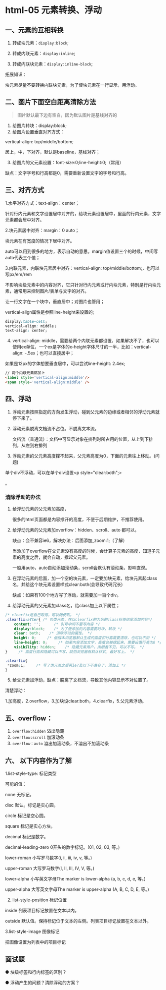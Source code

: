 # html-05 元素转换、浮动
## 一、元素的互相转换
1. 转成块元素：`display:block`;

2. 转成内联元素：`display:inline`;

3. 转成内联块元素：`display:inline-block`;


拓展知识：

块元素尽量不要转换内联块元素，为了使块元素在一行显示，用浮动。




## 二、图片下面空白距离清除方法
> 图片默认最下边有空白，因为默认图片是基线对齐的

1. 给图片转块：display:block;
2. 给图片设置垂直对齐方式：

vertical-align: top/middle/bottom;

居上，中，下对齐，默认是baseline，基线对齐；

3. 给图片的父元素设置：font-size:0;line-height:0;（常用）

缺点：文字字号和行高都是0，需要重新设置文字的字号和行高。


## 三、对齐方式
1.水平对齐方式：text-align：center；

针对行内元素和文字设置居中对齐的，给块元素设置居中，里面的行内元素，文字元素都会居中对齐。


2.块元素居中对齐：margin：0 auto；

块元素在有宽度的情况下居中对齐。

auto可以用到很多的地方，表示自动的意思。margin值设置三个的时候，中间写auto代表三个值；


3.内联元素，内联块元素居中对齐：vertical-align: top/middle/bottom;，也可以写px/em/rem

不影响块级元素中的内容对齐，它只针对行内元素或行内块元素，特别是行内块元素，通常用来控制图片/表单与文字的对齐。

让一行文字在一个块中，垂直居中；对图片也管用；

vertical-align属性是参照line-height来设置的;
```css
display:table-cell; 
vertical-align: middle；
text-align: center;
```

4. vertical-align: middle，需要给两个内联元素都设置，如果解决不了，也可以使用ex单位，一个ex是字体的x-height字体尺寸的一半，比如：vertical-align: -.5ex；也可以直接居中；

如果是12px的字体想要垂直居中，可以尝试line-height: 2.4ex;
```html
// 两个内联元素都加上
<label style='vertical-align:middle'/>
<span style='vertical-align:middle' />
```



## 四、浮动
1. 浮动元素按照指定的方向发生浮动，碰到父元素的边缘或者相邻的浮动元素就停下来了。
2. 浮动元素脱离文档流不占位。不脱离文本流。

    文档流（普通流）：文档中可显示对象在排列时所占用的位置，从上到下排列，从左到右排列

3. 浮动元素的父元素高度撑不起来，父元素高度为0，下面的元素往上移动。(问题)

单个div不浮动，可以在单个div设置<p style="clear:both";></p>。



### 清除浮动的办法

1. 给浮动元素的父元素加高度，

    很多的html页面都是内容撑开的高度，不便于后期维护，不推荐使用。

2. 给浮动元素的父元素加overflow：hidden、scroll、auto 都可以。

    缺点：会不兼容ie6，解决办法：后面添加_zoom:1;（了解）

    当添加了overflow在父元素没有高度的时候，会计算子元素的高度，知道子元素的高度之后，就会自动，撑起父元素。

    一般用auto，auto自动添加滚动条，scroll会默认有滚动条，影响直观。

3. 在浮动元素的后面，加一个空的块元素，一定要加块元素，给块元素起class名，并给这个块元素设置样式clear:both(会导致代码冗长)

    缺点：如果有100个地方写了浮动，就需要加一百个div。

4. 给浮动元素的父元素加class名，给class加上以下属性；

```css
/* clearfix是自己取得，可以随便取。 */
.clearfix:after{ /* 伪类元素，在以clearfix的为名的class标签结尾添加内容*/
    content: '';      /* 引号中间不要写内容 */
    display:block;    /* 为了使添加的内容需要时块，转块 */
    clear: both;    /* 清除浮动的属性。 */
    height: 0;     /* 低版本浏览器默认生成的高度和行高需要清除，也可以不加 */
    line-height: 0;     /* 如果内容添加文字，高度会被撑起来，需要设置行高为0 */
    visibility: hidden;    /* 隐藏元素用户，肉眼看不见，可以不写。 */
}     /* 高度行高和隐藏可以不写，就怕浏览器有默认样式，最好写上。 */

.clearfix{
 *zoom:1;     /* 写了伪元素之后再ie7及以下不兼容了，添加上 */ 
}
```

5. 给父元素加浮动，缺点：脱离了文档流，导致其他内容显示不对位置了。

清楚浮动：

1.加高度，2.overflow，3.加块设clear:both，4.clearfix，5.父元素浮动。




## 五、overflow：
1. `overflow:hidden`  溢出隐藏
2. `overflow:scroll`  加滚动条
3. `overflow：auto`  溢出加滚动条，不溢出不加滚动条






## 六、 以下内容作为了解

1.list-style-type: 标记类型

可能的值：

none 无标记。

disc 默认。标记是实心圆。

circle 标记是空心圆。

square 标记是实心方块。

decimal 标记是数字。

decimal-leading-zero 0开头的数字标记。(01, 02, 03, 等。)

lower-roman 小写罗马数字(i, ii, iii, iv, v, 等。)

upper-roman 大写罗马数字(I, II, III, IV, V, 等。)

lower-alpha 小写英文字母The marker is lower-alpha (a, b, c, d, e, 等。)

upper-alpha 大写英文字母The marker is upper-alpha (A, B, C, D, E, 等。)



2. list-style-position 标记位置

inside 列表项目标记放置在文本以内。

outside 默认值。保持标记位于文本的左侧。列表项目标记放置在文本以外。

3.list-style-image 图像标记

把图像设置为列表中的项目标记





## 面试题
● 块级标签和行内标签的区别？

● 浮动产生的问题？清除浮动的方案？
